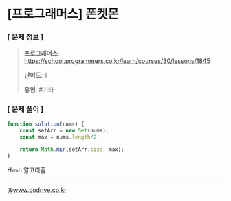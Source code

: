 # [프로그래머스] 폰켓몬

### [ 문제 정보 ]
> **프로그래머스**: https://school.programmers.co.kr/learn/courses/30/lessons/1845
> 
> **난이도**: 1
>
> **유형**: #기타


### [ 문제 풀이 ]
```JavaScript
function solution(nums) {
    const setArr = new Set(nums);
    const max = nums.length/2;
    
    return Math.min(setArr.size, max);
}
```
Hash 알고리즘


---
@www.codrive.co.kr